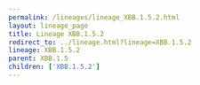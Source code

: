 ```yaml
---
permalink: /lineages/lineage_XBB.1.5.2.html
layout: lineage_page
title: Lineage XBB.1.5.2
redirect_to: ../lineage.html?lineage=XBB.1.5.2
lineage: XBB.1.5.2
parent: XBB.1.5
children: ['XBB.1.5.2']
---
```

